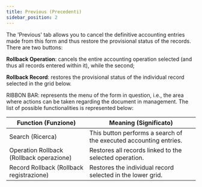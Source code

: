 ```yaml
---
title: Previous (Precedenti)
sidebar_position: 2
---
```


The 'Previous' tab allows you to cancel the definitive accounting entries made from this form and thus restore the provisional status of the records. There are two buttons: 

**Rollback Operation**: cancels the entire accounting operation selected (and thus all records entered within it), while the second;

**Rollback Record**: restores the provisional status of the individual record selected in the grid below.

RIBBON BAR: represents the menu of the form in question, i.e., the area where actions can be taken regarding the document in management. The list of possible functionalities is represented below:



| Function (Funzione) | Meaning (Significato) |
| --- | --- |
| Search (Ricerca) | This button performs a search of the executed accounting entries. |
| Operation Rollback (Rollback operazione) | Restores all records linked to the selected operation. |
| Record Rollback (Rollback registrazione) | Restores the individual record selected in the lower grid. |
